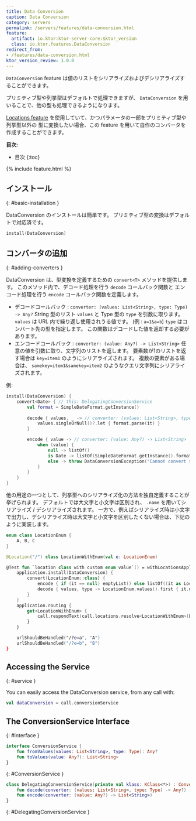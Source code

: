 ```yaml
---
title: Data Conversion
caption: Data Conversion
category: servers
permalink: /servers/features/data-conversion.html
feature:
  artifact: io.ktor:ktor-server-core:$ktor_version
  class: io.ktor.features.DataConversion
redirect_from:
- /features/data-conversion.html
ktor_version_review: 1.0.0
---
```


`DataConversion` feature は値のリストをシリアライズおよびデシリアライズすることができます。

プリミティブ型や列挙型はデフォルトで処理できますが、 `DataConversion` を用いることで、他の型も処理できるようになります。

[Locations feature](/servers/features/locations.html) を使用していて、かつパラメータの一部をプリミティブ型や列挙型以外の
型に変換したい場合、この feature を用いて自作のコンバータを作成することができます。


**目次:**

* 目次
{:toc}

{% include feature.html %}

## インストール
{: #basic-installation }

DataConversion のインストールは簡単です。
プリミティブ型の変換はデフォルトで対応済です。

```kotlin
install(DataConversion)
```

## コンバータの追加
{: #adding-converters }

DataConversion は、型変換を定義するための `convert<T>` メソッドを提供します。
このメソッド内で、デコード処理を行う `decode` コールバック関数と
エンコード処理を行う `encode` コールバック関数を定義します。

* デコードコールバック : `converter: (values: List<String>, type: Type) -> Any?`
  String 型のリスト `values` と Type 型の `type` を引数に取ります。
  `values` は URL 内で繰り返し使用されうる値です。 (例 : `a=1&a=b`)
  `type` はコンバート先の型を指定します。
  この関数はデコードした値を返却する必要があります。
* エンコードコールバック : `converter: (value: Any?) -> List<String>`
  任意の値を引数に取り、文字列のリストを返します。
  要素数が1のリストを返す場合は `key=item1` のようにシリアライズされます。
  複数の要素がある場合は、 `samekey=item1&samekey=item2` のようなクエリ文字列にシリアライズされます。
  

例:

```kotlin
install(DataConversion) {
    convert<Date> { // this: DelegatingConversionService
        val format = SimpleDateFormat.getInstance()
    
        decode { values, _ -> // converter: (values: List<String>, type: Type) -> Any?
            values.singleOrNull()?.let { format.parse(it) }
        }

        encode { value -> // converter: (value: Any?) -> List<String>
            when (value) {
                null -> listOf()
                is Date -> listOf(SimpleDateFormat.getInstance().format(value))
                else -> throw DataConversionException("Cannot convert $value as Date")
            }
        }
    }
}
```

他の用途の一つとして、列挙型へのシリアライズ化の方法を独自定義することが挙げられます。
デフォルトでは大文字と小文字は区別され、 `.name` を用いてシリアライズ / デシリアライズされます。
一方で、例えばシリアライズ時は小文字で出力し、デシリアライズ時は大文字と小文字を区別したくない場合は、下記のように実装します。

```kotlin
enum class LocationEnum {
    A, B, C
}

@Location("/") class LocationWithEnum(val e: LocationEnum)

@Test fun `location class with custom enum value`() = withLocationsApplication {
    application.install(DataConversion) {
        convert(LocationEnum::class) {
            encode { if (it == null) emptyList() else listOf((it as LocationEnum).name.toLowerCase()) }
            decode { values, type -> LocationEnum.values().first { it.name.toLowerCase() in values } }
        }
    }
    application.routing {
        get<LocationWithEnum> {
            call.respondText(call.locations.resolve<LocationWithEnum>(LocationWithEnum::class, call).e.name)
        }
    }

    urlShouldBeHandled("/?e=a", "A")
    urlShouldBeHandled("/?e=b", "B")
}
```

## Accessing the Service
{: #service }

You can easily access the DataConversion service, from any call with:

```kotlin
val dataConversion = call.conversionService
```

## The ConversionService Interface
{: #interface }

```kotlin
interface ConversionService {
    fun fromValues(values: List<String>, type: Type): Any?
    fun toValues(value: Any?): List<String>
}
```
{: #ConversionService }

```kotlin
class DelegatingConversionService(private val klass: KClass<*>) : ConversionService {
    fun decode(converter: (values: List<String>, type: Type) -> Any?)
    fun encode(converter: (value: Any?) -> List<String>)
}
```
{: #DelegatingConversionService }